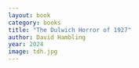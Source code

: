 ```yaml
---
layout: book
category: books
title: "The Dulwich Horror of 1927"
author: David Hambling
year: 2024
image: tdh.jpg
---
```

